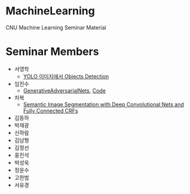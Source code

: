 # MachineLearning
CNU Machine Learning Seminar Material

# Seminar Members
* 서영학
  * [YOLO 이미지에서 Objects Detection](https://github.com/CNU-ANT/MachineLearning/blob/master/materials/YOLO%20%20%EC%9D%B4%EB%AF%B8%EC%A7%80%EC%97%90%EC%84%9C%20Objects%20Detection.pdf)
* 임진수
  * [GenerativeAdversarialNets](https://github.com/CNU-ANT/MachineLearning/blob/master/materials/GenerativeAdversarialNets.pptx), [Code](https://github.com/CNU-ANT/MachineLearning/tree/master/SampleCode/GAN)
* 차복
  * [Semantic Image Segmentation with Deep Convolutional Nets and Fully Connected CRFs](https://github.com/CNU-ANT/MachineLearning/blob/master/materials/PaperReview01_byBok_Semantic%20Image%20Segmentation%20with%20Deep%20Convolutional%20Nets%20and%20Fully%20Connected%20CRFs.pdf)
* 김동하
* 박재광
* 신하람
* 김남형
* 김정선
* 홍진석
* 박성욱
* 정윤수
* 고한범
* 서유경
